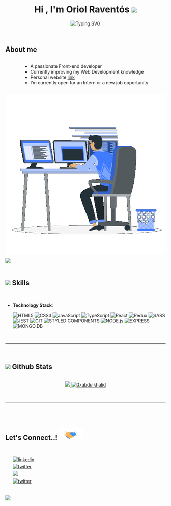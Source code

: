 <h1 align="center"><b>Hi , I'm Oriol Raventós </b><img src="https://media.giphy.com/media/hvRJCLFzcasrR4ia7z/giphy.gif" width="35"></h1>

<p align="center">
<a href="##"><img src="https://readme-typing-svg.herokuapp.com?font=Roboto&weight=700&size=30&pause=1000&color=2CAFF7&center=true&vCenter=true&width=435&lines=Front+End+Developer" alt="Typing SVG" /></a>
</p>


<br>



	
## About me
<div style="display:flex; flex-direction:column; justify-content:center; align-items:center">



- A passionate Front-end developer
- Currently improving my Web Development knowledge
- Personal website [link](https://oriol-raventos.netlify.app/)
- I’m currently open for an Intern or a new job opportunity

<picture> <img align="center" src="https://github.com/0xAbdulKhalid/0xAbdulKhalid/raw/main/assets/mdImages/Right_Side.gif" max-width = 250px></picture>



</div>
<img src="https://user-images.githubusercontent.com/73097560/115834477-dbab4500-a447-11eb-908a-139a6edaec5c.gif"><br><br>

## <img src="https://media2.giphy.com/media/QssGEmpkyEOhBCb7e1/giphy.gif?cid=ecf05e47a0n3gi1bfqntqmob8g9aid1oyj2wr3ds3mg700bl&rid=giphy.gif" width ="25"><b> Skills</b>
<br>

<p align="center">

   
- **Technology Stack**:

   ![HTML5](https://img.shields.io/badge/HTML5%20-%23E34F26.svg?style=for-the-badge&logo=html5&logoColor=white)
   ![CSS3](https://img.shields.io/badge/CSS%20-%231572B6.svg?style=for-the-badge&logo=css3&logoColor=white)
   ![JavaScript](https://img.shields.io/badge/JavaScript%20-%23F7DF1E.svg?style=for-the-badge&logo=javascript&logoColor=black)
   ![TypeScript](https://img.shields.io/badge/TypeScript%20-%2523F7DF1E.svg?style=for-the-badge&logo=typescript&logoColor=white&color=blue)
    ![React](https://img.shields.io/badge/React%20-%2523F7DF1E.svg?style=for-the-badge&logo=react&logoColor=white&color=blueviolet)
     ![Redux](https://img.shields.io/badge/Redux%20-%2523F7DF1E.svg?style=for-the-badge&logo=redux&logoColor=#fff69b4&color=blue)
     ![SASS](https://img.shields.io/badge/SASS%20-%2523F7DF1E.svg?style=for-the-badge&logo=sass&logoColor=white&color=orange)
     ![JEST](https://img.shields.io/badge/Jest%20-%2523F7DF1E.svg?style=for-the-badge&logo=jest&logoColor=white&color=informational)
     ![GIT](https://img.shields.io/badge/Git%20-%2523F7DF1E.svg?style=for-the-badge&logo=git&logoColor=white&color=critical)
     ![STYLED COMPONENTS](https://img.shields.io/badge/StyledComponents%20-%2523F7DF1E.svg?style=for-the-badge&logo=styledcomponents&logoColor=white&color=blueviolet)
     ![NODE.js](https://img.shields.io/badge/Node.js%20-%2523F7DF1E.svg?style=for-the-badge&logo=node.js&logoColor=white&color=brightgreen)
     ![EXPRESS](https://img.shields.io/badge/express%20-%2523F7DF1E.svg?style=for-the-badge&logo=express&logoColor=white&color=yellow)
     ![MONGO.DB](https://img.shields.io/badge/mongodb%20-%2523F7DF1E.svg?style=for-the-badge&logo=mongodb&logoColor=white&color=brightgreen)


</p>

<br>

-----

<br>


## <img src="https://media.giphy.com/media/iY8CRBdQXODJSCERIr/giphy.gif" width="35"><b> Github Stats </b>
<br>

<div align="center">

<a href="https://github.com/oriolraventosc/">
  <img src="https://github-readme-stats.vercel.app/api?username=oriolraventosc&include_all_commits=true&count_private=true&show_icons=true&line_height=20&title_color=blue&icon_color=blue&text_color=black&bg_color=#fff" width="450"/>
  <img src="https://github-readme-stats.vercel.app/api/top-langs?username=oriolraventosc&show_icons=true&locale=en&layout=compact&line_height=20&title_color=blue&icon_color=blue&text_color=black&bg_color=#fff" width="375"  alt="0xabdulkhalid"/>

</a>
</div>

<br>
<br>

-----

<br>
<br>

## <b> Let's Connect..!</b><img src="https://github.com/0xAbdulKhalid/0xAbdulKhalid/raw/main/assets/mdImages/handshake.gif" width ="80">
<br>
<div align='left'>

<ul>


<a href="https://linkedin.com/in/oriolraventosc" target="_blank">
<img src="https://img.shields.io/badge/linkedin:  oriolraventosc-%2300acee.svg?color=405DE6&style=for-the-badge&logo=linkedin&logoColor=white" alt=linkedin style="margin-bottom: 5px;"/>
</a>


<br>


<a href="https://twitter.com/oraventosc" target="_blank">
<img src="https://img.shields.io/badge/twitter:  oraventosc-%2300acee.svg?color=1DA1F2&style=for-the-badge&logo=twitter&logoColor=white" alt=twitter style="margin-bottom: 5px;"/>
</a>


<br>


<a href="mailto:oriol.raventos.c@gmail.com" target="_blank">
<img src="https://img.shields.io/badge/gmail:  oriolraventosc-%23EA4335.svg?style=for-the-badge&logo=gmail&logoColor=white" t=mail style="margin-bottom: 5px;" />
</a>

<br>

<a href="https://instagram.com/oraventosc/" target="_blank">
<img src="https://img.shields.io/badge/twitter:  oraventosc-%2300acee.svg?color=1DA1F2&style=for-the-badge&logo=instagram&logoColor=white&color=blueviolet" alt=twitter style="margin-bottom: 5px;"/>
</a>

	
</ul>
</div>

<br>
<img src="https://user-images.githubusercontent.com/73097560/115834477-dbab4500-a447-11eb-908a-139a6edaec5c.gif">
<br>
<br>
<br>
